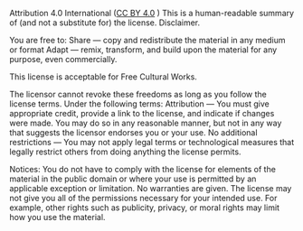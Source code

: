 Attribution 4.0 International ([CC BY 4.0](http://creativecommons.org/licenses/by/4.0/) )
This is a human-readable summary of (and not a substitute for) the license. Disclaimer.

You are free to:
Share — copy and redistribute the material in any medium or format
Adapt — remix, transform, and build upon the material for any purpose, even commercially.

This license is acceptable for Free Cultural Works.

The licensor cannot revoke these freedoms as long as you follow the license terms.
Under the following terms:
Attribution — You must give appropriate credit, provide a link to the license, and indicate if changes were made. You may do so in any reasonable manner, but not in any way that suggests the licensor endorses you or your use.
No additional restrictions — You may not apply legal terms or technological measures that legally restrict others from doing anything the license permits.

Notices:
You do not have to comply with the license for elements of the material in the public domain or where your use is permitted by an applicable exception or limitation.
No warranties are given. The license may not give you all of the permissions necessary for your intended use. For example, other rights such as publicity, privacy, or moral rights may limit how you use the material.
